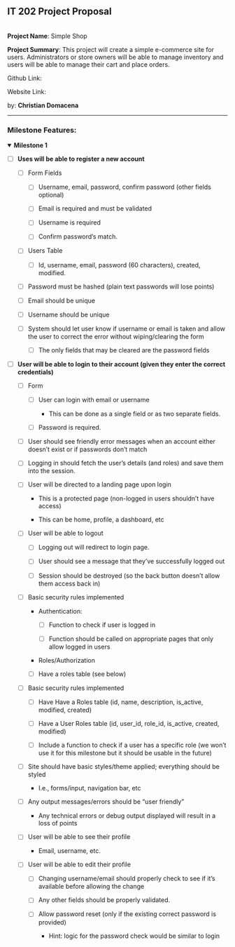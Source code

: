 ## **IT 202 Project Proposal**

\
**Project Name**: Simple Shop

**Project Summary**: This project will create a simple e-commerce site for users. Administrators or store owners will be able to manage inventory and users will be able to manage their cart and place orders.

Github Link:

Website Link:

by: **Christian Domacena**

---

### **Milestone Features**: 
<details open>
<summary><strong>Milestone 1 </strong> </summary>


- [ ] **Uses will be able to register a new account**
  - [ ] Form Fields
  
    - [ ] Username, email, password, confirm password (other fields optional) 
  
	- [ ] Email is required and must be validated
  
	- [ ]  Username is required

	- [ ] Confirm password’s match. 

  - [ ] Users Table
  
    - [ ] Id, username, email, password (60 characters), created, modified. 
  
  - [ ] Password must be hashed (plain text passwords will lose points)
  
  - [ ] Email should be unique
  
  - [ ] Username should be unique
  
  - [ ] System should let user know if username or email is taken and allow the user to correct the error without wiping/clearing the form
  
    - [ ] The only fields that may be cleared are the password fields

- [ ] **User will be able to login to their account (given they enter the correct credentials)**

  - [ ] Form
  
    - [ ] User can login with email or username
  
		- This can be done as a single field or as two separate fields.

    - [ ] Password is required.
  
  - [ ] User should see friendly error messages when an account either doesn’t exist or if passwords don’t match

  - [ ] Logging in should fetch the user’s details (and roles) and save them into the session.

  - [ ] User will be directed to a landing page upon login
  
    - This is a protected page (non-logged in users shouldn’t have access)
  
    - This can be home, profile, a dashboard, etc
  
  - [ ] User will be able to logout
  
    - [ ] Logging out will redirect to login page.
  
	- [ ] User should see a message that they’ve successfully logged out

	- [ ] Session should be destroyed (so the back button doesn’t allow them access back in)
  
  - [ ] Basic security rules implemented

	- Authentication:
  
    	- [ ] Function to check if user is logged in
  
    	- [ ] Function should be called on appropriate pages that only allow logged in users

	- Roles/Authorization
  
  	- [ ] Have a roles table (see below)

  - [ ] Basic security rules implemented
  
    - [ ] Have Have a Roles table	(id, name, description, is_active, modified, created)

    - [ ] Have a User Roles table (id, user_id, role_id, is_active, created, modified)

    - [ ] Include a function to check if a user has a specific role (we won’t use it for this milestone but it should be usable in the future)

  - [ ] Site should have basic styles/theme applied; everything should be styled

    - I.e., forms/input, navigation bar, etc

  - [ ] Any output messages/errors should be “user friendly”

    -  Any technical errors or debug output displayed will result in a loss of points

  - [ ] User will be able to see their profile

	 - Email, username, etc.

  - [ ] User will be able to edit their profile

	 - [ ] Changing username/email should properly check to see if it’s available before allowing the change

    - [ ] Any other fields should be properly validated.

    - [ ] Allow password reset (only if the existing correct password is provided)
  
      - Hint: logic for the password check would be similar to login



</details>
